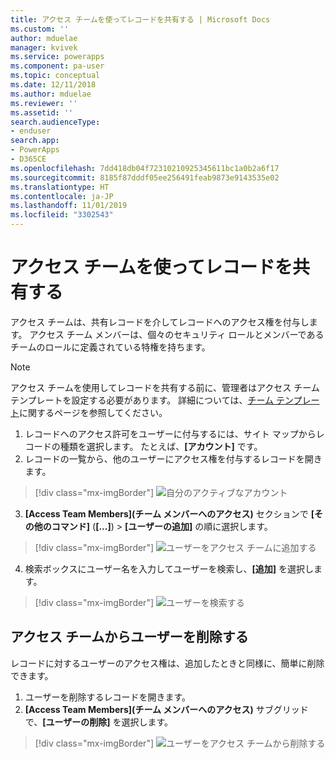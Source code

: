 ```yaml
---
title: アクセス チームを使ってレコードを共有する | Microsoft Docs
ms.custom: ''
author: mduelae
manager: kvivek
ms.service: powerapps
ms.component: pa-user
ms.topic: conceptual
ms.date: 12/11/2018
ms.author: mduelae
ms.reviewer: ''
ms.assetid: ''
search.audienceType:
- enduser
search.app:
- PowerApps
- D365CE
ms.openlocfilehash: 7dd418db04f72310210925345611bc1a0b2a6f17
ms.sourcegitcommit: 8185f87dddf05ee256491feab9873e9143535e02
ms.translationtype: HT
ms.contentlocale: ja-JP
ms.lasthandoff: 11/01/2019
ms.locfileid: "3302543"
---
```

# <a name="share-records-using-access-team"></a>アクセス チームを使ってレコードを共有する

アクセス チームは、共有レコードを介してレコードへのアクセス権を付与します。 アクセス チーム メンバーは、個々のセキュリティ ロールとメンバーであるチームのロールに定義されている特権を持ちます。 

> [!NOTE]
> アクセス チームを使用してレコードを共有する前に、管理者はアクセス チーム テンプレートを設定する必要があります。 詳細については、[チーム テンプレート](https://docs.microsoft.com/previous-versions/dynamicscrm-2016/admins-customizers-dynamics-365/mt812239(v%3dcrm.8))に関するページを参照してください。 

1. レコードへのアクセス許可をユーザーに付与するには、サイト マップからレコードの種類を選択します。 たとえば、**[アカウント]** です。
2. レコードの一覧から、他のユーザーにアクセス権を付与するレコードを開きます。

  > [!div class="mx-imgBorder"]
  > ![自分のアクティブなアカウント](media/AccessTeam1.png "自分のアクティブなアカウント")

3. **[Access Team Members]\(チーム メンバーへのアクセス\)** セクションで **[その他のコマンド]** (**[...]**) > **[ユーザーの追加]** の順に選択します。

  > [!div class="mx-imgBorder"]
  > ![ユーザーをアクセス チームに追加する](media/AccessTeam2.png "ユーザーをアクセス チームに追加する")

 4. 検索ボックスにユーザー名を入力してユーザーを検索し、**[追加]** を選択します。
  
  > [!div class="mx-imgBorder"]
  > ![ユーザーを検索する](media/AccessTeam3.png "ユーザーを検索する")  
  
 
## <a name="remove-a-user-from-access-teams"></a>アクセス チームからユーザーを削除する

 レコードに対するユーザーのアクセス権は、追加したときと同様に、簡単に削除できます。
 
1.  ユーザーを削除するレコードを開きます。
2.  **[Access Team Members]\(チーム メンバーへのアクセス\)** サブグリッドで、**[ユーザーの削除]** を選択します。

  > [!div class="mx-imgBorder"]
  > ![ユーザーをアクセス チームから削除する](media/AccessTeam4.png "ユーザーをアクセス チームから削除する")  
  
  
